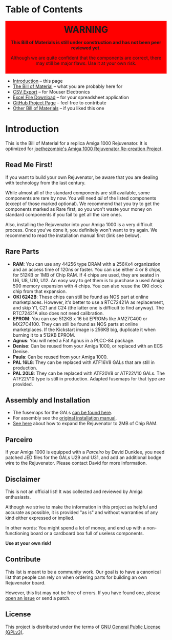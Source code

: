 # Table of Contents

<div style="background-color:red;padding:10px;text-align:center">
<div style="font-size:200%;font-weight:bold">WARNING</div>
<p style="font-weight:bold">This Bill of Materials is still under construction and has not been peer reviewed yet.</p>
<p>Although we are quite confident that the components are correct, there may still be major flaws. Use it at your own risk.</p>
</div>

<div class="toc"><ul>
  <li><a href="index.html">Introduction</a> &ndash; this page</li>
  <li><a href="rejuvenator-bom.html">The Bill of Material</a> &ndash; what you are probably here for</li>
  <li><a href="csv.html">CSV Export</a> &ndash; for Mouser Electronics</li>
  <li><a href="rejuvenator-bom.xlsx">Excel File Download</a> &ndash; for your spreadsheet application</li>
  <li><a href="https://github.com/shred/rejuvenator-bom">GitHub Project Page</a> &ndash; feel free to contribute</li>
  <li><a href="other.html">Other Bill of Materials</a> &ndash; if you liked this one</li>
</ul></div>

# Introduction

This is the Bill of Material for a replica Amiga 1000 Rejuvenator. It is optimized for [joethezombie's Amiga 1000 Rejuvenator Re-creation Project](https://github.com/joethezombie/Amiga-1000-Rejuvenator).

## Read Me First!

If you want to build your own Rejuvenator, be aware that you are dealing with technology from the last century.

While almost all of the standard components are still available, some components are rare by now. You will need *all* of the listed components (except of those marked optional). We recommend that you try to get the components marked as <span class="rare">Rare</span> first, so you won't waste your money on standard components if you fail to get all the rare ones.

Also, installing the Rejuvenator into your Amiga 1000 is a very difficult process. Once you've done it, you definitely won't want to try again. We recommend to read the installation manual first (link see below).

## Rare Parts

* **RAM**: You can use any 44256 type DRAM with a 256Kx4 organization and an access time of 120ns or faster. You can use either 4 or 8 chips, for 512KB or 1MB of Chip RAM. If 4 chips are used, they are seated in U6, U8, U10, U12. An easy way to get them is to purchase a used Amiga 500 memory expansion with 4 chips. You can also reuse the OKI clock chip from that expansion.
* **OKI 6242B**: These chips can still be found as NOS part at online marketplaces. However, it's better to use a RTC72421A as replacement, and skip Y1, C21 and C24 (the latter one is difficult to find anyway). The RTC72421A also does not need calibration.
* **EPROM**: You can use 512KB x 16 bit EPROMs like AM27C400 or MX27C4100. They can still be found as NOS parts at online marketplaces. If the Kickstart image is 256KB big, duplicate it when burning it to a 512KB EPROM.
* **Agnus**: You will need a Fat Agnus in a PLCC-84 package.
* **Denise**: Can be reused from your Amiga 1000, or replaced with an ECS Denise.
* **Paula**: Can be reused from your Amiga 1000.
* **PAL 16L8**: They can be replaced with ATF16V8 GALs that are still in production.
* **PAL 20L8**: They can be replaced with ATF20V8 or ATF22V10 GALs. The ATF22V10 type is still in production. Adapted fusemaps for that type are provided.

## Assembly and Installation

* The fusemaps for the GALs [can be found here](https://github.com/joethezombie/Amiga-1000-Rejuvenator/tree/master/PLD/Rejuvenator).
* For assembly see the [original installation manual](http://amiga.resource.cx/manual/Rejuvenator.pdf).
* [See here](https://www.amigalove.com/viewtopic.php?t=749) about how to expand the Rejuvenator to 2MB of Chip RAM.

## Parceiro

If your Amiga 1000 is equipped with a *Parceiro* by David Dunklee, you need patched JED files for the GALs U29 and U31, and add an additional bodge wire to the Rejuvenator. Please contact David for more information.

## Disclaimer

This is not an official list! It was collected and reviewed by Amiga enthusiasts.

Although we strive to make the information in this project as helpful and accurate as possible, it is provided "as is" and without warranties of any kind either expressed or implied.

In other words: You might spend a lot of money, and end up with a non-functioning board or a cardboard box full of useless components.

**Use at your own risk!**

## Contribute

This list is meant to be a community work. Our goal is to have a canonical list that people can rely on when ordering parts for building an own Rejuvenator board.

However, this list may not be free of errors. If you have found one, please [open an issue](https://github.com/shred/rejuvenator-bom/issues) or send a patch.

## License

This project is distributed under the terms of [GNU General Public License (GPLv3)](https://www.gnu.org/licenses/gpl-3.0.en.html#content).
